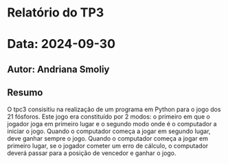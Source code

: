 # Relatório do TP3
# Data: 2024-09-30
## Autor: Andriana Smoliy
## Resumo
O tpc3 consisitiu na realização de um programa em Python para o jogo dos 21 fósforos. Este jogo era constituído por 2 modos: o primeiro em que o jogador joga em primeiro lugar e o segundo modo onde é o computador a iniciar o jogo. Quando o computador começa a jogar em segundo lugar, deve ganhar sempre o jogo. Quando o computador começa a jogar em primeiro lugar, se o jogador cometer um erro de cálculo, o computador deverá passar para a posição de vencedor e ganhar o jogo.
